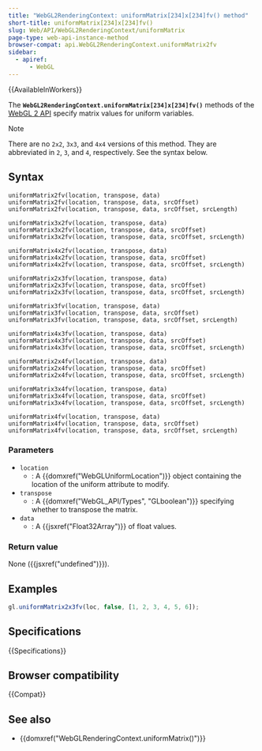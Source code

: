 ```yaml
---
title: "WebGL2RenderingContext: uniformMatrix[234]x[234]fv() method"
short-title: uniformMatrix[234]x[234]fv()
slug: Web/API/WebGL2RenderingContext/uniformMatrix
page-type: web-api-instance-method
browser-compat: api.WebGL2RenderingContext.uniformMatrix2fv
sidebar:
  - apiref:
      - WebGL
---
```


{{AvailableInWorkers}}

The **`WebGL2RenderingContext.uniformMatrix[234]x[234]fv()`**
methods of the [WebGL 2 API](/en-US/docs/Web/API/WebGL_API) specify matrix
values for uniform variables.

> [!NOTE]
> There are no `2x2`, `3x3`, and `4x4` versions of
> this method. They are abbreviated in `2`, `3`, and
> `4`, respectively. See the syntax below.

## Syntax

```js-nolint
uniformMatrix2fv(location, transpose, data)
uniformMatrix2fv(location, transpose, data, srcOffset)
uniformMatrix2fv(location, transpose, data, srcOffset, srcLength)

uniformMatrix3x2fv(location, transpose, data)
uniformMatrix3x2fv(location, transpose, data, srcOffset)
uniformMatrix3x2fv(location, transpose, data, srcOffset, srcLength)

uniformMatrix4x2fv(location, transpose, data)
uniformMatrix4x2fv(location, transpose, data, srcOffset)
uniformMatrix4x2fv(location, transpose, data, srcOffset, srcLength)

uniformMatrix2x3fv(location, transpose, data)
uniformMatrix2x3fv(location, transpose, data, srcOffset)
uniformMatrix2x3fv(location, transpose, data, srcOffset, srcLength)

uniformMatrix3fv(location, transpose, data)
uniformMatrix3fv(location, transpose, data, srcOffset)
uniformMatrix3fv(location, transpose, data, srcOffset, srcLength)

uniformMatrix4x3fv(location, transpose, data)
uniformMatrix4x3fv(location, transpose, data, srcOffset)
uniformMatrix4x3fv(location, transpose, data, srcOffset, srcLength)

uniformMatrix2x4fv(location, transpose, data)
uniformMatrix2x4fv(location, transpose, data, srcOffset)
uniformMatrix2x4fv(location, transpose, data, srcOffset, srcLength)

uniformMatrix3x4fv(location, transpose, data)
uniformMatrix3x4fv(location, transpose, data, srcOffset)
uniformMatrix3x4fv(location, transpose, data, srcOffset, srcLength)

uniformMatrix4fv(location, transpose, data)
uniformMatrix4fv(location, transpose, data, srcOffset)
uniformMatrix4fv(location, transpose, data, srcOffset, srcLength)
```

### Parameters

- `location`
  - : A {{domxref("WebGLUniformLocation")}} object containing the location of the uniform
    attribute to modify.
- `transpose`
  - : A {{domxref("WebGL_API/Types", "GLboolean")}} specifying whether to transpose the matrix.
- `data`
  - : A {{jsxref("Float32Array")}} of float values.

### Return value

None ({{jsxref("undefined")}}).

## Examples

```js
gl.uniformMatrix2x3fv(loc, false, [1, 2, 3, 4, 5, 6]);
```

## Specifications

{{Specifications}}

## Browser compatibility

{{Compat}}

## See also

- {{domxref("WebGLRenderingContext.uniformMatrix()")}}
